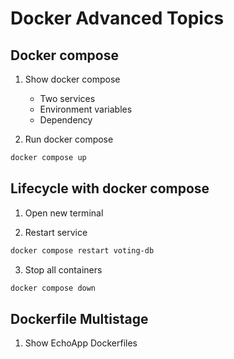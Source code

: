 # Docker Advanced Topics

## Docker compose

1. Show docker compose
    - Two services
    - Environment variables
    - Dependency

2. Run docker compose
```bash
docker compose up
```

## Lifecycle with docker compose

1. Open new terminal

2. Restart service
```bash
docker compose restart voting-db 
```

3. Stop all containers
```bash
docker compose down
```

## Dockerfile Multistage

1. Show EchoApp Dockerfiles
